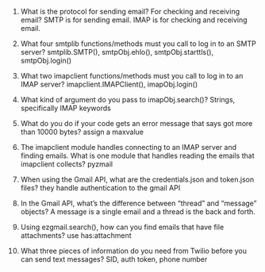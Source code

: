 1. What is the protocol for sending email? For checking and receiving email?
    SMTP is for sending email. IMAP is for checking and receiving email.

2. What four smtplib functions/methods must you call to log in to an SMTP server?
    smtplib.SMTP(), smtpObj.ehlo(), smtpObj.starttls(), smtpObj.login()

3. What two imapclient functions/methods must you call to log in to an IMAP server?
    imapclient.IMAPClient(), imapObj.login()

4. What kind of argument do you pass to imapObj.search()?
    Strings, specifically IMAP keywords

5. What do you do if your code gets an error message that says got more than 10000 bytes?
    assign a maxvalue

6. The imapclient module handles connecting to an IMAP server and finding emails. What is one module that handles reading the emails that imapclient collects?
    pyzmail

7. When using the Gmail API, what are the credentials.json and token.json files?
    they handle authentication to the gmail API

8. In the Gmail API, what’s the difference between “thread” and “message” objects?
    A message is a single email and a thread is the back and forth.

9. Using ezgmail.search(), how can you find emails that have file attachments?
    use has:attachment

10.  What three pieces of information do you need from Twilio before you can send text messages?
    SID, auth token, phone number